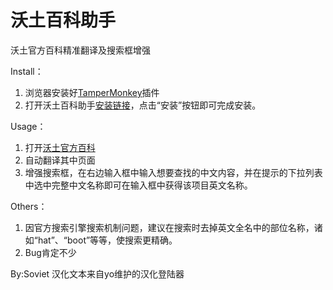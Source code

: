 # 沃土百科助手
沃土官方百科精准翻译及搜索框增强

Install：
1. 浏览器安装好[TamperMonkey](https://www.tampermonkey.net/)插件
2. 打开沃土百科助手[安装链接](https://raw.githubusercontents.com/qq57240/WakfuPediaAssistant/main/WakfuAssistant.user.js)，点击“安装”按钮即可完成安装。

Usage：
1. 打开[沃土官方百科](https://www.wakfu.com/en/mmorpg/encyclopedia)
2. 自动翻译其中页面
3. 增强搜索框，在右边输入框中输入想要查找的中文内容，并在提示的下拉列表中选中完整中文名称即可在输入框中获得该项目英文名称。

Others：
1. 因官方搜索引擎搜索机制问题，建议在搜索时去掉英文全名中的部位名称，诸如“hat”、“boot”等等，使搜索更精确。
2. Bug肯定不少

By:Soviet 汉化文本来自yo维护的汉化登陆器
